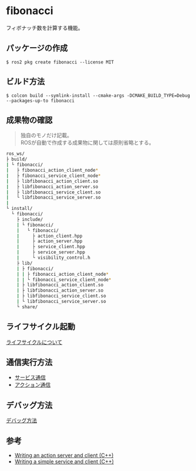 # fibonacci

フィボナッチ数を計算する機能。

## パッケージの作成

```console
$ ros2 pkg create fibonacci --license MIT
```

## ビルド方法

```console
$ colcon build --symlink-install --cmake-args -DCMAKE_BUILD_TYPE=Debug --packages-up-to fibonacci
```

## 成果物の確認

> 独自のモノだけ記載。  
> ROSが自動で作成する成果物に関しては原則省略とする。

```bash
ros_ws/
├ build/
| └ fibonacci/
|   ├ fibonacci_action_client_node*
|   ├ fibonacci_service_client_node*
|   ├ libfibonacci_action_client.so
|   ├ libfibonacci_action_server.so
|   ├ libfibonacci_service_client.so
|   └ libfibonacci_service_server.so
|
└ install/
  └ fibonacci/
    ├ include/
    | └ fibonacci/
    |   └ fibonacci/
    |     ├ action_client.hpp
    |     ├ action_server.hpp
    |     ├ service_client.hpp
    |     ├ service_server.hpp
    |     └ visibility_control.h
    ├ lib/
    | ├ fibonacci/
    | | ├ fibonacci_action_client_node*
    | | └ fibonacci_service_client_node*
    | ├ libfibonacci_action_client.so
    | ├ libfibonacci_action_server.so
    | ├ libfibonacci_service_client.so
    | └ libfibonacci_service_server.so
    └ share/
```

## ライフサイクル起動

[ライフサイクルについて](./doc/how_to_lifecycling.md)

## 通信実行方法

- [サービス通信](./doc/how_to_service_comm.md)
- [アクション通信](./doc/how_to_action_comm.md)

## デバッグ方法

[デバッグ方法](./doc/how_to_debug.md)

## 参考

- [Writing an action server and client (C++)](https://docs.ros.org/en/jazzy/Tutorials/Intermediate/Writing-an-Action-Server-Client/Cpp.html#writing-an-action-server-and-client-c)
- [Writing a simple service and client (C++)](https://docs.ros.org/en/jazzy/Tutorials/Beginner-Client-Libraries/Writing-A-Simple-Cpp-Service-And-Client.html#writing-a-simple-service-and-client-c)
